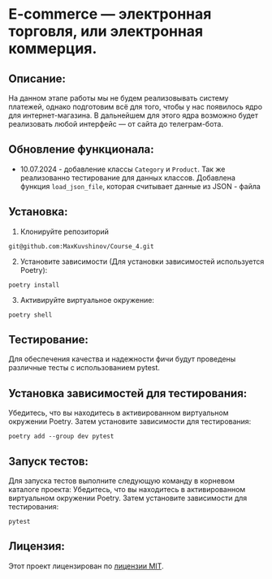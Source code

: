 # E-commerce — электронная торговля, или электронная коммерция.

## Описание:
На данном этапе работы мы не будем реализовывать систему платежей, однако подготовим всё для того, чтобы у нас появилось ядро для интернет-магазина. В дальнейшем для этого ядра возможно будет реализовать любой интерфейс — от сайта до телеграм-бота.

## Обновление функционала:
- 10.07.2024 - добавление классы `Category` и `Product`. Так же реализованно тестирование для данных классов.
Добавлена функция `load_json_file`, которая считывает данные из JSON - файла

## Установка:
1. Клонируйте репозиторий
```
git@github.com:MaxKuvshinov/Course_4.git
```
2. Установите зависимости (Для установки зависимостей используется Poetry):
```
poetry install
```
3. Активируйте виртуальное окружение:
```
poetry shell
```
## Тестирование:
Для обеспечения качества и надежности фичи будут проведены различные тесты с использованием pytest.

## Установка зависимостей для тестирования:
Убедитесь, что вы находитесь в активированном виртуальном окружении Poetry. Затем установите зависимости для тестирования:
```
poetry add --group dev pytest
```
## Запуск тестов:
Для запуска тестов выполните следующую команду в корневом каталоге проекта: Убедитесь, что вы находитесь в активированном виртуальном окружении Poetry. Затем установите зависимости для тестирования:
```
pytest
```

## Лицензия:
Этот проект лицензирован по [лицензии MIT](https://ru.wikipedia.org/wiki/%D0%9B%D0%B8%D1%86%D0%B5%D0%BD%D0%B7%D0%B8%D1%8F_MIT).